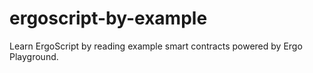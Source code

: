 # ergoscript-by-example
Learn ErgoScript by reading example smart contracts powered by Ergo Playground.
